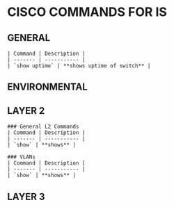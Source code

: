 # CISCO COMMANDS FOR IS

  ## GENERAL

    | Command | Description |
    | ------- | ----------- |
    | `show uptime` | **shows uptime of switch** |


  ## ENVIRONMENTAL


  ## LAYER 2


    ### General L2 Commands
    | Command | Description |
    | ------- | ----------- |
    | `show` | **shows** |

    ### VLANs
    | Command | Description |
    | ------- | ----------- |
    | `show` | **shows** |



  ## LAYER 3
